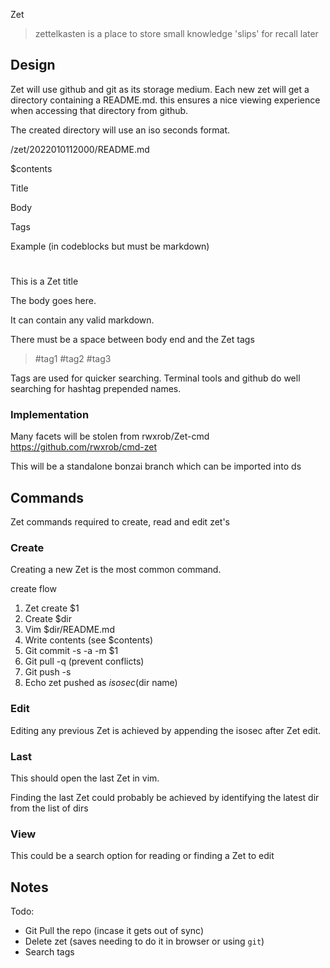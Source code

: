 Zet

> zettelkasten is a place to store small knowledge 'slips' for recall later

## Design

Zet will use github and git as its storage medium.  Each new zet will get a directory containing a README.md. this ensures a nice viewing experience when accessing that directory from github.

 The created directory will use an iso seconds format.
 
  /zet/2022010112000/README.md 
  
  
  
  $contents
  
  Title
  
  Body
  
  Tags
  
  Example (in codeblocks but must be markdown)
  
 

  #
 This is a Zet title
  
  The body goes here.
  
  It can contain any valid markdown.
  
  There must be a space between body end and the Zet tags
  
  > #tag1 #tag2 #tag3
 

Tags are used for quicker searching. Terminal tools and github do well searching for hashtag prepended names.

### Implementation

Many facets will be stolen from rwxrob/Zet-cmd
https://github.com/rwxrob/cmd-zet

This will be a standalone bonzai branch which can be imported into ds



## Commands

Zet commands required to create, read and edit zet's

### Create

Creating a new Zet is the most common command. 

create flow
  
  1. Zet create $1
  2. Create $dir
  3. Vim $dir/README.md
  4. Write contents (see $contents)
  5. Git commit -s -a -m $1
  6. Git pull -q (prevent conflicts)
  7. Git push -s
  8. Echo zet pushed as $isosec ($dir name)
 
### Edit

Editing any previous Zet is achieved by appending the isosec after Zet edit. 

### Last

This should open the last Zet in vim.

Finding the last Zet could probably be achieved by identifying the latest dir from the list of dirs

### View

This could be a search option for reading or finding a Zet to edit

## Notes
Todo:

- Git Pull the repo (incase it gets out of sync)
- Delete zet (saves needing to do it in browser or using `git`)
- Search tags
